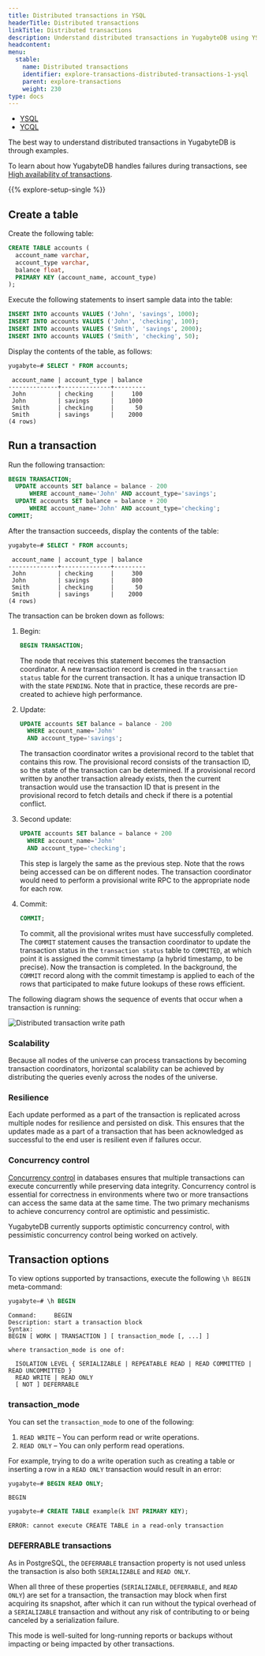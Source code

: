 ```yaml
---
title: Distributed transactions in YSQL
headerTitle: Distributed transactions
linkTitle: Distributed transactions
description: Understand distributed transactions in YugabyteDB using YSQL.
headcontent:
menu:
  stable:
    name: Distributed transactions
    identifier: explore-transactions-distributed-transactions-1-ysql
    parent: explore-transactions
    weight: 230
type: docs
---
```


<ul class="nav nav-tabs-alt nav-tabs-yb"  data-target="sql">

  <li >
    <a href="../distributed-transactions-ysql/" class="nav-link active">
      <i class="icon-postgres" aria-hidden="true"></i>
      YSQL
    </a>
  </li>

  <li >
    <a href="../distributed-transactions-ycql/" class="nav-link">
      <i class="icon-cassandra" aria-hidden="true"></i>
      YCQL
    </a>
  </li>

</ul>

The best way to understand distributed transactions in YugabyteDB is through examples.

To learn about how YugabyteDB handles failures during transactions, see [High availability of transactions](../../fault-tolerance/transaction-availability/).

{{% explore-setup-single %}}

## Create a table

Create the following table:

```sql
CREATE TABLE accounts (
  account_name varchar,
  account_type varchar,
  balance float,
  PRIMARY KEY (account_name, account_type)
);
```

Execute the following statements to insert sample data into the table:

```sql
INSERT INTO accounts VALUES ('John', 'savings', 1000);
INSERT INTO accounts VALUES ('John', 'checking', 100);
INSERT INTO accounts VALUES ('Smith', 'savings', 2000);
INSERT INTO accounts VALUES ('Smith', 'checking', 50);
```

Display the contents of the table, as follows:

```sql
yugabyte=# SELECT * FROM accounts;
```

```output
 account_name | account_type | balance
--------------+--------------+---------
 John         | checking     |     100
 John         | savings      |    1000
 Smith        | checking     |      50
 Smith        | savings      |    2000
(4 rows)
```

## Run a transaction

Run the following transaction:

```sql
BEGIN TRANSACTION;
  UPDATE accounts SET balance = balance - 200
      WHERE account_name='John' AND account_type='savings';
  UPDATE accounts SET balance = balance + 200
      WHERE account_name='John' AND account_type='checking';
COMMIT;
```

After the transaction succeeds, display the contents of the table:

```sql
yugabyte=# SELECT * FROM accounts;
```

```output
 account_name | account_type | balance
--------------+--------------+---------
 John         | checking     |     300
 John         | savings      |     800
 Smith        | checking     |      50
 Smith        | savings      |    2000
(4 rows)
```

The transaction can be broken down as follows:

1. Begin:

    ```sql
    BEGIN TRANSACTION;
    ```

    The node that receives this statement becomes the transaction coordinator. A new transaction record is created in the `transaction status` table for the current transaction. It has a unique transaction ID with the state `PENDING`. Note that in practice, these records are pre-created to achieve high performance.

1. Update:

    ```sql
    UPDATE accounts SET balance = balance - 200
      WHERE account_name='John'
      AND account_type='savings';
    ```

    The transaction coordinator writes a provisional record to the tablet that contains this row. The provisional record consists of the transaction ID, so the state of the transaction can be determined. If a provisional record written by another transaction already exists, then the current transaction would use the transaction ID that is present in the provisional record to fetch details and check if there is a potential conflict.

1. Second update:

    ```sql
    UPDATE accounts SET balance = balance + 200
      WHERE account_name='John'
      AND account_type='checking';
    ```

    This step is largely the same as the previous step. Note that the rows being accessed can be on different nodes. The transaction coordinator would need to perform a provisional write RPC to the appropriate node for each row.

1. Commit:

    ```sql
    COMMIT;
    ```

    To commit, all the provisional writes must have successfully completed. The `COMMIT` statement causes the transaction coordinator to update the transaction status in the `transaction status` table to `COMMITED`, at which point it is assigned the commit timestamp (a hybrid timestamp, to be precise). Now the transaction is completed. In the background, the `COMMIT` record along with the commit timestamp is applied to each of the rows that participated to make future lookups of these rows efficient.

The following diagram shows the sequence of events that occur when a transaction is running:

![Distributed transaction write path](/images/architecture/txn/distributed_txn_write_path.svg)

### Scalability

Because all nodes of the universe can process transactions by becoming transaction coordinators, horizontal scalability can be achieved by distributing the queries evenly across the nodes of the universe.

### Resilience

Each update performed as a part of the transaction is replicated across multiple nodes for resilience and persisted on disk. This ensures that the updates made as a part of a transaction that has been acknowledged as successful to the end user is resilient even if failures occur.

### Concurrency control

[Concurrency control](../../../architecture/transactions/concurrency-control/) in databases ensures that multiple transactions can execute concurrently while preserving data integrity. Concurrency control is essential for correctness in environments where two or more transactions can access the same data at the same time. The two primary mechanisms to achieve concurrency control are optimistic and pessimistic.

YugabyteDB currently supports optimistic concurrency control, with pessimistic concurrency control being worked on actively.

## Transaction options

To view options supported by transactions, execute the following `\h BEGIN` meta-command:

```sql
yugabyte=# \h BEGIN
```

```output
Command:     BEGIN
Description: start a transaction block
Syntax:
BEGIN [ WORK | TRANSACTION ] [ transaction_mode [, ...] ]

where transaction_mode is one of:

  ISOLATION LEVEL { SERIALIZABLE | REPEATABLE READ | READ COMMITTED | READ UNCOMMITTED }
  READ WRITE | READ ONLY
  [ NOT ] DEFERRABLE
```

### transaction_mode

You can set the `transaction_mode` to one of the following:

1. `READ WRITE` – You can perform read or write operations.
2. `READ ONLY` – You can only perform read operations.

For example, trying to do a write operation such as creating a table or inserting a row in a `READ ONLY` transaction would result in an error:

```sql
yugabyte=# BEGIN READ ONLY;
```

```output
BEGIN
```

```sql
yugabyte=# CREATE TABLE example(k INT PRIMARY KEY);
```

```output
ERROR: cannot execute CREATE TABLE in a read-only transaction
```

### DEFERRABLE transactions

As in PostgreSQL, the `DEFERRABLE` transaction property is not used unless the transaction is also both `SERIALIZABLE` and `READ ONLY`.

When all three of these properties (`SERIALIZABLE`, `DEFERRABLE`, and `READ ONLY`) are set for a transaction, the transaction may block when first acquiring its snapshot, after which it can run without the typical overhead of a `SERIALIZABLE` transaction and without any risk of contributing to or being canceled by a serialization failure.

This mode is well-suited for long-running reports or backups without impacting or being impacted by other transactions.